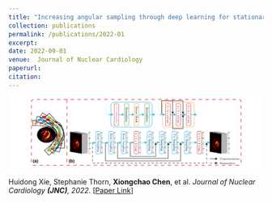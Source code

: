 ```yaml
---
title: "Increasing angular sampling through deep learning for stationary cardiac SPECT image reconstruction"
collection: publications
permalink: /publications/2022-01
excerpt: 
date: 2022-09-01
venue:  Journal of Nuclear Cardiology
paperurl:  
citation: 
---
```

<!-- ![](../figures/2022-JNC-Xie.png)   -->
<p align="center">
  <img width="750" src="../figures/2022-JNC-Xie.png">
</p>

Huidong Xie, Stephanie Thorn, **Xiongchao Chen**, et al. *Journal of Nuclear Cardiology **(JNC)**, 2022*. [[Paper Link](https://link.springer.com/article/10.1007/s12350-022-02972-z)]

